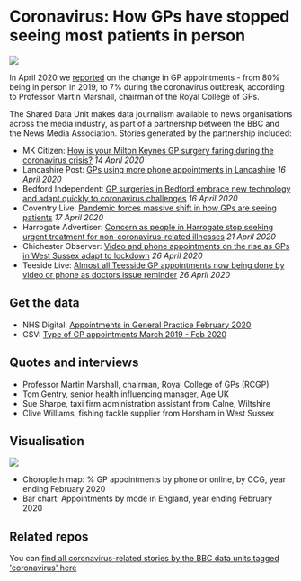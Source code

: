 # Coronavirus: How GPs have stopped seeing most patients in person

![](https://ichef.bbci.co.uk/news/624/cpsprodpb/BF09/production/_111750984_gpapptmapuk-nc.png)

In April 2020 we [reported](https://www.bbc.co.uk/news/uk-england-52216222) on the change in GP appointments - from 80% being in person in 2019, to 7% during the coronavirus outbreak, according to Professor Martin Marshall, chairman of the Royal College of GPs.

The Shared Data Unit makes data journalism available to news organisations across the media industry, as part of a partnership between the BBC and the News Media Association. Stories generated by the partnership included:


* MK Citizen: [How is your Milton Keynes GP surgery faring during the coronavirus crisis?](https://www.miltonkeynes.co.uk/health/coronavirus/how-your-milton-keynes-gp-surgery-faring-during-coronavirus-crisis-2538139) *14 April 2020* 
* Lancashire Post: [GPs using more phone appointments in Lancashire](https://www.lep.co.uk/health/gps-using-more-phone-appointments-lancashire-2540437) *16 April 2020*
* Bedford Independent: [GP surgeries in Bedford embrace new technology and adapt quickly to coronavirus challenges](https://www.bedfordindependent.co.uk/gp-surgeries-in-bedford-embrace-new-technology-and-adapt-quickly-to-coronavirus-challenges/) *16 April 2020*
* Coventry Live: [Pandemic forces massive shift in how GPs are seeing patients](https://www.coventrytelegraph.net/news/coventry-news/pandemic-forces-massive-shift-how-18096159) *17 April 2020*
* Harrogate Advertiser: [Concern as people in Harrogate stop seeking urgent treatment for non-coronavirus-related illnesses](https://www.harrogateadvertiser.co.uk/health/coronavirus/concern-people-harrogate-stop-seeking-urgent-treatment-non-coronavirus-related-illnesses-2545072) *21 April 2020*
* Chichester Observer: [Video and phone appointments on the rise as GPs in West Sussex adapt to lockdown](https://www.chichester.co.uk/health/video-and-phone-appointments-rise-gps-west-sussex-adapt-lockdown-2550199) *26 April 2020*
* Teeside Live: [Almost all Teesside GP appointments now being done by video or phone as doctors issue reminder](https://www.gazettelive.co.uk/news/teesside-news/almost-teesside-gp-appointments-now-18150846) *26 April 2020*






## Get the data

* NHS Digital: [Appointments in General Practice February 2020](https://digital.nhs.uk/data-and-information/publications/statistical/appointments-in-general-practice/february-2020)
* CSV: [Type of GP appointments March 2019 - Feb 2020](https://github.com/BBC-Data-Unit/Coronavirus-GPs/blob/master/Type%20of%20GP%20appointments%20March%202019%20-%20Feb%202020%20-%20App%20by%20CCG.csv)

## Quotes and interviews

* Professor Martin Marshall, chairman, Royal College of GPs (RCGP) 
* Tom Gentry, senior health influencing manager, Age UK
* Sue Sharpe, taxi firm administration assistant from Calne, Wiltshire
* Clive Williams, fishing tackle supplier from Horsham in West Sussex

## Visualisation

![](https://ichef.bbci.co.uk/news/624/cpsprodpb/8DCE/production/_111720363_appointmentsyear-nc.png)

* Choropleth map: % GP appointments by phone or online, by CCG, year ending February 2020
* Bar chart: Appointments by mode in England, year ending February 2020


## Related repos

You can [find all coronavirus-related stories by the BBC data units tagged 'coronavirus' here](https://github.com/search?q=topic%3Acoronavirus+org%3ABBC-Data-Unit&type=Repositories)
